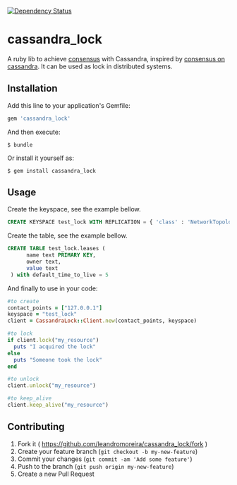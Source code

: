 [![Dependency Status](https://gemnasium.com/leandromoreira/cassandra-lock.svg)](https://gemnasium.com/leandromoreira/cassandra-lock)


# cassandra\_lock

A ruby lib to achieve [consensus](http://en.wikipedia.org/wiki/Consensus_%28computer_science%29) with Cassandra, inspired by [consensus on cassandra](http://www.datastax.com/dev/blog/consensus-on-cassandra). It can be used as lock in distributed systems.

## Installation

Add this line to your application's Gemfile:

```ruby
gem 'cassandra_lock'
```

And then execute:

```$ bundle```

Or install it yourself as:

```$ gem install cassandra_lock```

## Usage

Create the keyspace, see the example bellow.

```SQL
CREATE KEYSPACE test_lock WITH REPLICATION = { 'class' : 'NetworkTopologyStrategy', 'datacenter1' : 1 };
```

Create the table, see the example bellow.

```SQL
CREATE TABLE test_lock.leases (
      name text PRIMARY KEY,
      owner text,
      value text
 ) with default_time_to_live = 5
```

And finally to use in your code:

```ruby
#to create
contact_points = ["127.0.0.1"]
keyspace = "test_lock"
client = CassandraLock::Client.new(contact_points, keyspace)

#to lock
if client.lock("my_resource")
  puts "I acquired the lock"
else
  puts "Someone took the lock"
end

#to unlock
client.unlock("my_resource")

#to keep_alive
client.keep_alive("my_resource")

```

## Contributing

1. Fork it ( https://github.com/leandromoreira/cassandra_lock/fork )
2. Create your feature branch (`git checkout -b my-new-feature`)
3. Commit your changes (`git commit -am 'Add some feature'`)
4. Push to the branch (`git push origin my-new-feature`)
5. Create a new Pull Request
